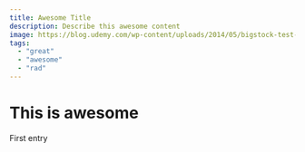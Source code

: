 ```yaml
---
title: Awesome Title
description: Describe this awesome content
image: https://blog.udemy.com/wp-content/uploads/2014/05/bigstock-test-icon-63758263-620x620.jpg
tags:
  - "great"
  - "awesome"
  - "rad"
---
```


# This is awesome

First entry
